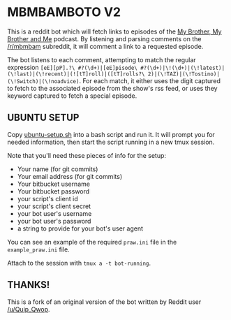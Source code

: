 # MBMBAMBOTO V2 #

This is a reddit bot which will fetch links to episodes of the [My Brother, My Brother and Me](http://www.maximumfun.org/shows/my-brother-my-brother-and-me) podcast. By listening and parsing comments on the [/r/mbmbam](http://mbmbam.reddit.com) subreddit, it will comment a link to a requested episode. 

The bot listens to each comment, attempting to match the regular expression `[eE][pP].?\ #?(\d+)|[eE]pisode\ #?(\d+)|\!(\d+)|(\!latest)|(\!last)|(\!recent)|(![tT]roll)|([tT]rolls?\ 2)|(\!TAZ)|(\!Tostino)|(\!Switch)|(\!noadvice)`. For each match, it either uses the digit captured to fetch to the associated episode from the show's rss feed, or uses they keyword captured to fetch a special episode. 

## UBUNTU SETUP ## 
Copy [ubuntu-setup.sh](https://bitbucket.org/chadlavimoniere/mbmbamboto-v2/raw/master/ubuntu_setup.sh) into a bash script and run it. It will prompt you for needed information, then start the script running in a new tmux session.

Note that you'll need these pieces of info for the setup:

* Your name (for git commits) 
* Your email address (for git commits) 
* Your bitbucket username 
* Your bitbucket password
* your script's client id 
* your script's client secret 
* your bot user's username 
* your bot user's password 
* a string to provide for your bot's user agent

You can see an example of the required `praw.ini` file in the `example_praw.ini` file.

Attach to the session with `tmux a -t bot-running`.

## THANKS! ##  
This is a fork of an original version of the bot written by Reddit user [/u/Quip_Qwop](https://bitbucket.org/Quip_Qwop/).
